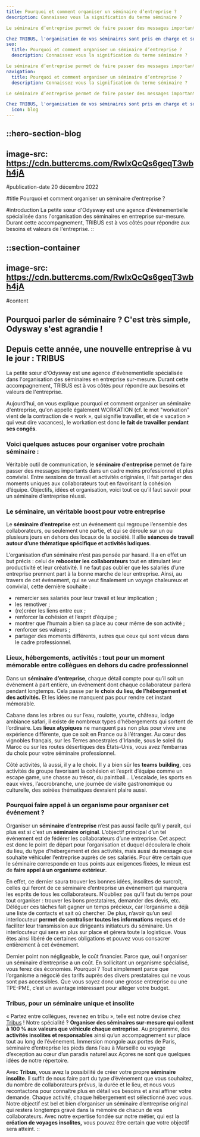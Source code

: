 ```yaml
---
title: Pourquoi et comment organiser un séminaire d’entreprise ?
description: Connaissez vous la signification du terme séminaire ?

Le séminaire d’entreprise permet de faire passer des messages importants dans un cadre plus convivial et de remotiver les collaborateurs.

Chez TRIBUS, l'organisation de vos séminaires sont pris en charge et sont sur mesure : en France ou en Europe.
seo:
  title: Pourquoi et comment organiser un séminaire d’entreprise ?
  description: Connaissez vous la signification du terme séminaire ?

Le séminaire d’entreprise permet de faire passer des messages importants dans un ca
navigation:
  title: Pourquoi et comment organiser un séminaire d’entreprise ?
  description: Connaissez vous la signification du terme séminaire ?

Le séminaire d’entreprise permet de faire passer des messages importants dans un cadre plus convivial et de remotiver les collaborateurs.

Chez TRIBUS, l'organisation de vos séminaires sont pris en charge et sont sur mesure : en France ou en Europe.
  icon: blog
---
```


::hero-section-blog
---
image-src: https://cdn.buttercms.com/RwIxQcQs6geqT3wbh4jA
---
#publication-date
20 décembre 2022

#title
Pourquoi et comment organiser un séminaire d’entreprise ?

#introduction
La petite sœur d'Odysway est une agence d'évènementielle spécialisée dans l'organisation des séminaires en entreprise sur-mesure. Durant cette accompagnement, TRIBUS est à vos côtés pour répondre aux besoins et valeurs de l'entreprise.
::

::section-container
---
image-src: https://cdn.buttercms.com/RwIxQcQs6geqT3wbh4jA
---
#content
## Pourquoi parler de séminaire ? C'est très simple, Odysway s'est agrandie !

## Depuis cette année, une nouvelle entreprise à vu le jour : TRIBUS

La petite sœur d'Odysway est une agence d'évènementielle spécialisée dans l'organisation des séminaires en entreprise sur-mesure. Durant cette accompagnement, TRIBUS est à vos côtés pour répondre aux besoins et valeurs de l'entreprise.

Aujourd'hui, on vous explique pourquoi et comment organiser un séminaire d'entreprise, qu'on appelle également WORKATION (cf. le mot "workation" vient de la contraction de « work », qui signifie travailler, et de « vacation » qui veut dire vacances), le workation est donc **le fait de travailler pendant ses congés**.

### Voici quelques astuces pour organiser votre prochain séminaire :

Véritable outil de communication, le **séminaire d’entreprise** permet de faire passer des messages importants dans un cadre moins professionnel et plus convivial. Entre sessions de travail et activités originales, il fait partager des moments uniques aux collaborateurs tout en favorisant la cohésion d’équipe. Objectifs, idées et organisation, voici tout ce qu’il faut savoir pour un séminaire d’entreprise réussi.

### Le séminaire, un véritable boost pour votre entreprise

Le **séminaire d’entreprise** est un événement qui regroupe l’ensemble des collaborateurs, ou seulement une partie, et qui se déroule sur un ou plusieurs jours en dehors des locaux de la société. Il allie **séances de travail autour d’une thématique spécifique et activités ludiques**.

L’organisation d’un séminaire n’est pas pensée par hasard. Il a en effet un but précis : celui de **rebooster** **les** **collaborateurs** tout en stimulant leur productivité et leur créativité. Il ne faut pas oublier que les salariés d’une entreprise prennent part à la bonne marche de leur entreprise. Ainsi, au travers de cet événement, qui se veut finalement un voyage chaleureux et convivial, cette dernière souhaite :

*   remercier ses salariés pour leur travail et leur implication ;
*   les remotiver ;
*   (re)créer les liens entre eux ;
*   renforcer la cohésion et l’esprit d’équipe ;
*   montrer que l’humain a bien sa place au cœur même de son activité ;
*   renforcer ses valeurs ;
*   partager des moments différents, autres que ceux qui sont vécus dans le cadre professionnel.

### Lieux, hébergements, activités : tout pour un moment mémorable entre collègues en dehors du cadre professionnel

Dans un **séminaire** **d’entreprise**, chaque détail compte pour qu’il soit un événement à part entière, un événement dont chaque collaborateur parlera pendant longtemps. Cela passe par le **choix du lieu, de l’hébergement et des activités.** Et les idées ne manquent pas pour rendre cet instant mémorable.

Cabane dans les arbres ou sur l’eau, roulotte, yourte, château, lodge ambiance safari, il existe de nombreux types d’hébergements qui sortent de l’ordinaire. Les **lieux atypiques** ne manquent pas non plus pour vivre une expérience différente, que ce soit en France ou à l’étranger. Au cœur des vignobles français, sur les Terres ancestrales d’Irlande, sous le soleil du Maroc ou sur les routes désertiques des États-Unis, vous avez l’embarras du choix pour votre séminaire professionnel.

Côté activités, là aussi, il y a le choix. Il y a bien sûr les **teams** **building**, ces activités de groupe favorisant la cohésion et l’esprit d’équipe comme un escape game, une chasse au trésor, du paintball... L’escalade, les sports en eaux vives, l’accrobranche, une journée de visite gastronomique ou culturelle, des soirées thématiques devraient plaire aussi.

### Pourquoi faire appel à un organisme pour organiser cet événement ?

Organiser un **séminaire** **d’entreprise** n’est pas aussi facile qu’il y paraît, qui plus est si c'est un **séminaire** **original**. L’objectif principal d’un tel événement est de fédérer les collaborateurs d’une entreprise. Cet aspect est donc le point de départ pour l’organisation et duquel découlera le choix du lieu, du type d’hébergement et des activités, mais aussi du message que souhaite véhiculer l’entreprise auprès de ses salariés. Pour être certain que le séminaire corresponde en tous points aux exigences fixées, le mieux est de **faire appel à un organisme extérieur**.

En effet, ce dernier saura trouver les bonnes idées, insolites de surcroît, celles qui feront de ce séminaire d’entreprise un événement qui marquera les esprits de tous les collaborateurs. N’oubliez pas qu’il faut du temps pour tout organiser : trouver les bons prestataires, demander des devis, etc. Déléguer ces tâches fait gagner un temps précieux, car l’organisme a déjà une liste de contacts et sait où chercher. De plus, n’avoir qu’un seul interlocuteur **permet de centraliser toutes les informations** reçues et de faciliter leur transmission aux dirigeants initiateurs du séminaire. Un interlocuteur qui sera en plus sur place et gérera toute la logistique. Vous êtes ainsi libéré de certaines obligations et pouvez vous consacrer entièrement à cet événement.

Dernier point non négligeable, le coût financier. Parce que, oui ! organiser un séminaire d’entreprise a un coût. En sollicitant un organisme spécialisé, vous ferez des économies. Pourquoi ? Tout simplement parce que l’organisme a négocié des tarifs auprès des divers prestataires qui ne vous sont pas accessibles. Que vous soyez donc une grosse entreprise ou une TPE-PME, c’est un avantage intéressant pour alléger votre budget.

### Tribus, pour un séminaire unique et insolite

« Partez entre collègues, revenez en tribu », telle est notre devise chez [Tribus](https://www.linkedin.com/company/tribus-experience/) ! Notre spécialité ? **Organiser des séminaires sur-mesure qui collent à 100 % aux valeurs que véhicule chaque entreprise**. Au programme, des **activités insolites et responsables** ainsi qu’un accompagnement sur place tout au long de l’événement. Immersion mongole aux portes de Paris, séminaire d’entreprise les pieds dans l’eau à Marseille ou voyage d’exception au cœur d’un paradis naturel aux Açores ne sont que quelques idées de notre répertoire.

Avec **Tribus**, vous avez la possibilité de créer votre propre **séminaire insolite**. Il suffit de nous faire part du type d’événement que vous souhaitez, du nombre de collaborateurs prévus, la durée et le lieu, et nous vous recontactons pour connaître plus en détail vos besoins et ainsi affiner votre demande. Chaque activité, chaque hébergement est sélectionné avec vous. Notre objectif est bel et bien d’organiser un séminaire d’entreprise original qui restera longtemps gravé dans la mémoire de chacun de vos collaborateurs. Avec notre expertise fondée sur notre métier, qui est la **création de voyages insolites,** vous pouvez être certain que votre objectif sera atteint.
::
